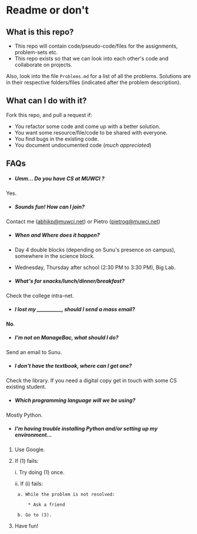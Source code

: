 # Readme or don't

## What is this repo?

* This repo will contain code/pseudo-code/files for the assignments, problem-sets etc.
* This repo exists so that we can look into each other's code and collaborate on projects.

Also, look into the file ```Problems.md``` for a list of all the problems. Solutions are in their respective folders/files (indicated after the problem description).

## What can I do with it?

Fork this repo, and pull a request if:
* You refactor some code and come up with a better solution.
* You want some resource/file/code to be shared with everyone.
* You find bugs in the existing code.
* You document undocumented code (*much appreciated*)

## FAQs

* ##### Umm... Do you have CS at MUWCI ?
Yes.

* ##### Sounds fun! How can I join?
Contact me (abhikp@muwci.net) or Pietro (pietrog@muwci.net)

* ##### When and Where does it happen?
* Day 4 double blocks (depending on Sunu's presence on campus), somewhere in the science block.
* Wednesday, Thursday after school (2:30 PM to 3:30 PM), Big Lab.

* ##### What's for snacks/lunch/dinner/breakfast?
Check the college intra-net.

* ##### I lost my __________, should I send a mass email?
**No**.

* ##### I'm not on ManageBac, what should I do?
Send an email to Sunu.

* ##### I don't have the textbook, where can I get one?
Check the library. If you need a digital copy get in touch with some CS existing student.

* ##### Which programming language will we be using?
Mostly Python.

* ##### I'm having trouble installing Python and/or setting up my environment...
1. Use Google.

2. If (1) fails:

    i. Try doing (1) once.

    ii. If (i) fails:

        a. While the problem is not resolved:

            * Ask a friend

        b. Go to (3).

3. Have fun!